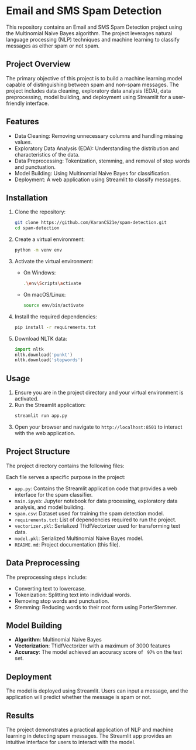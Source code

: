# Email and SMS Spam Detection

This repository contains an Email and SMS Spam Detection project using the Multinomial Naive Bayes algorithm. The project leverages natural language processing (NLP) techniques and machine learning to classify messages as either spam or not spam.

## Project Overview

The primary objective of this project is to build a machine learning model capable of distinguishing between spam and non-spam messages. The project includes data cleaning, exploratory data analysis (EDA), data preprocessing, model building, and deployment using Streamlit for a user-friendly interface.

## Features

- Data Cleaning: Removing unnecessary columns and handling missing values.
- Exploratory Data Analysis (EDA): Understanding the distribution and characteristics of the data.
- Data Preprocessing: Tokenization, stemming, and removal of stop words and punctuation.
- Model Building: Using Multinomial Naive Bayes for classification.
- Deployment: A web application using Streamlit to classify messages.

## Installation

1. Clone the repository:
    ```bash
    git clone https://github.com/KaranCS21e/spam-detection.git
    cd spam-detection
    ```

2. Create a virtual environment:
    ```bash
    python -m venv env
    ```

3. Activate the virtual environment:
    - On Windows:
        ```bash
        .\env\Scripts\activate
        ```
    - On macOS/Linux:
        ```bash
        source env/bin/activate
        ```

4. Install the required dependencies:
    ```bash
    pip install -r requirements.txt
    ```

5. Download NLTK data:
    ```python
    import nltk
    nltk.download('punkt')
    nltk.download('stopwords')
    ```

## Usage

1. Ensure you are in the project directory and your virtual environment is activated.
2. Run the Streamlit application:
    ```bash
    streamlit run app.py
    ```
3. Open your browser and navigate to `http://localhost:8501` to interact with the web application.

## Project Structure
The project directory contains the following files:

Each file serves a specific purpose in the project:
- `app.py`: Contains the Streamlit application code that provides a web interface for the spam classifier.
- `main.ipynb`: Jupyter notebook for data processing, exploratory data analysis, and model building.
- `spam.csv`: Dataset used for training the spam detection model.
- `requirements.txt`: List of dependencies required to run the project.
- `vectorizer.pkl`: Serialized TfidfVectorizer used for transforming text data.
- `model.pkl`: Serialized Multinomial Naive Bayes model.
- `README.md`: Project documentation (this file).

## Data Preprocessing

The preprocessing steps include:

- Converting text to lowercase.
- Tokenization: Splitting text into individual words.
- Removing stop words and punctuation.
- Stemming: Reducing words to their root form using PorterStemmer.

## Model Building

- **Algorithm**: Multinomial Naive Bayes
- **Vectorization**: TfidfVectorizer with a maximum of 3000 features
- **Accuracy**: The model achieved an accuracy score of ` 97%` on the test set.

## Deployment

The model is deployed using Streamlit. Users can input a message, and the application will predict whether the message is spam or not.

## Results

The project demonstrates a practical application of NLP and machine learning in detecting spam messages. The Streamlit app provides an intuitive interface for users to interact with the model.





